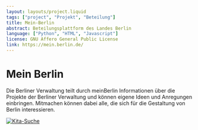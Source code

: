 ```yaml
---
layout: layouts/project.liquid
tags: ["project", "Projekt", "Beteilung"]
title: Mein-Berlin
abstract: Beteilungsplattform des Landes Berlin
language: ["Python", "HTML", "Javascript"]
license: GNU Affero General Public License
link: https://mein.berlin.de/
---
```


# Mein Berlin

Die Berliner Verwaltung teilt durch meinBerlin Informationen über die Projekte der Berliner Verwaltung und können eigene Ideen und Anregungen einbringen. Mitmachen können dabei alle, die sich für die Gestaltung von Berlin interessieren.

[![Kita-Suche](/assets/images/projects/meinBerlin.png)](https://mein.berlin.de/)
